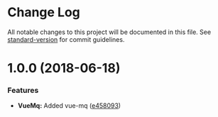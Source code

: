 # Change Log

All notable changes to this project will be documented in this file. See [standard-version](https://github.com/conventional-changelog/standard-version) for commit guidelines.

<a name="1.0.0"></a>
# 1.0.0 (2018-06-18)


### Features

* **VueMq:** Added vue-mq ([e458093](https://github.com/https://github.com/vanhoofmaarten/nuxt-mq/commit/e458093))
